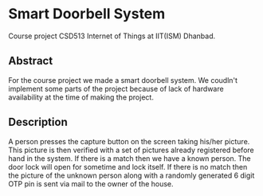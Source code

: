 # Smart Doorbell System
Course project CSD513 Internet of Things at IIT(ISM) Dhanbad.

## Abstract
For the course project we made a smart doorbell system. We coudln't implement some parts of the project because of lack of hardware availability at the time of making the project.

## Description
A person presses the capture button on the screen taking his/her picture. This picture is then verified with a set of pictures already registered before hand in the system. If there is a match then we have a known person. The door lock will open for sometime and lock itself. If there is no match then the picture of the unknown person along with a randomly generated 6 digit OTP pin is sent via mail to the owner of the house.


